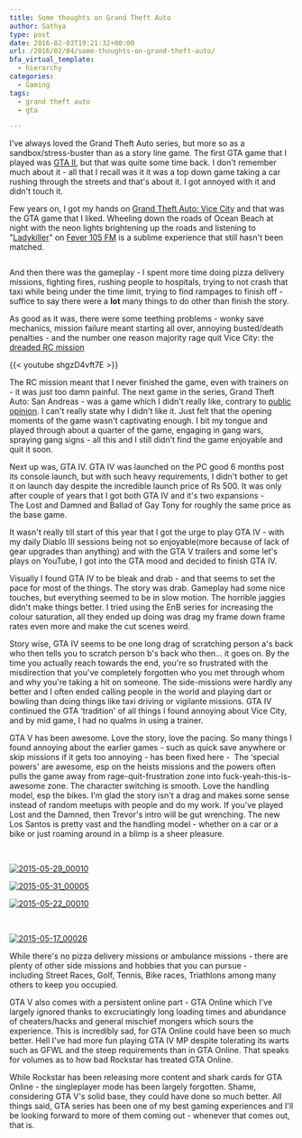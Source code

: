 ```yaml
---
title: Some thoughts on Grand Theft Auto
author: Sathya
type: post
date: 2016-02-03T19:21:32+00:00
url: /2016/02/04/some-thoughts-on-grand-theft-auto/
bfa_virtual_template:
  - hierarchy
categories:
  - Gaming
tags:
  - grand theft auto
  - gta

---
```

I've always loved the Grand Theft Auto series, but more so as a sandbox/stress-buster than as a story line game. The first GTA game that I played was <a href="https://en.wikipedia.org/wiki/Grand_Theft_Auto_2" target="_blank">GTA II</a>, but that was quite some time back. I don't remember much about it - all that I recall was it it was a top down game taking a car rushing through the streets and that's about it. I got annoyed with it and didn't touch it.

Few years on, I got my hands on <a href="https://en.wikipedia.org/wiki/Grand_Theft_Auto:_Vice_City" target="_blank">Grand Theft Auto: Vice City</a> and that was the GTA game that I liked. Wheeling down the roads of Ocean Beach at night with the neon lights brightening up the roads and listening to "<a href="https://gta.wikia.com/Oliver_Biscuit" target="_blank">Ladykiller</a>" on <a href="https://www.youtube.com/watch?v=nJ0zRUbiCtA" target="_blank">Fever 105 FM</a> is a sublime experience that still hasn't been matched.

<img class=" aligncenter" src="https://img.gtavicecity.fr/ville/vcville1.jpg" alt=""   />

And then there was the gameplay - I spent more time doing pizza delivery missions, fighting fires, rushing people to hospitals, trying to not crash that taxi while being under the time limit, trying to find rampages to finish off - suffice to say there were a **lot** many things to do other than finish the story.

As good as it was, there were some teething problems - wonky save mechanics, mission failure meant starting all over, annoying busted/death penalties - and the number one reason majority rage quit Vice City: the <a href="https://gta.wikia.com/Demolition_Man" target="_blank">dreaded RC mission</a>

{{< youtube shgzD4vft7E >}}

The RC mission meant that I never finished the game, even with trainers on - it was just too damn painful. The next game in the series, Grand Theft Auto: San Andreas - was a game which I didn't really like, contrary to <a href="https://www.metacritic.com/game/pc/grand-theft-auto-san-andreas" target="_blank">public opinion</a>. I can't really state why I didn't like it. Just felt that the opening moments of the game wasn't captivating enough. I bit my tongue and played through about a quarter of the game, engaging in gang wars, spraying gang signs - all this and I still didn't find the game enjoyable and quit it soon.

Next up was, GTA IV. GTA IV was launched on the PC good 6 months post its console launch, but with such heavy requirements, I didn't bother to get it on launch day despite the incredible launch price of Rs 500. It was only after couple of years that I got both GTA IV and it's two expansions - The Lost and Damned and Ballad of Gay Tony for roughly the same price as the base game.

It wasn't really till start of this year that I got the urge to play GTA IV - with my daily Diablo III sessions being not so enjoyable(more because of lack of gear upgrades than anything) and with the GTA V trailers and some let's plays on YouTube, I got into the GTA mood and decided to finish GTA IV.

Visually I found GTA IV to be bleak and drab - and that seems to set the pace for most of the things. The story was drab. Gameplay had some nice touches, but everything seemed to be in slow motion. The horrible jaggies didn't make things better. I tried using the EnB series for increasing the colour saturation, all they ended up doing was drag my frame down frame rates even more and make the cut scenes weird.

Story wise, GTA IV seems to be one long drag of scratching person a's back who then tells you to scratch person b's back who then&#8230; it goes on. By the time you actually reach towards the end, you're so frustrated with the misdirection that you've completely forgotten who you met through whom and why you're taking a hit on someone. The side-missions were hardly any better and I often ended calling people in the world and playing dart or bowling than doing things like taxi driving or vigilante missions. GTA IV continued the GTA &#8216;tradition' of all things I found annoying about Vice City, and by mid game, I had no qualms in using a trainer.

GTA V has been awesome. Love the story, love the pacing. So many things I found annoying about the earlier games - such as quick save anywhere or skip missions if it gets too annoying - has been fixed here -  The &#8216;special powers' are awesome, esp on the heists missions and the powers often pulls the game away from rage-quit-frustration zone into fuck-yeah-this-is-awesome zone. The character switching is smooth. Love the handling model, esp the bikes. I'm glad the story isn't a drag and makes some sense instead of random meetups with people and do my work. If you've played Lost and the Damned, then Trevor's intro will be gut wrenching. The new Los Santos is pretty vast and the handling model - whether on a car or a bike or just roaming around in a blimp is a sheer pleasure.

&nbsp;

<a href="https://images.sbhat.me/ss/2016/02/2015-05-29_00010.jpg" rel="attachment wp-att-1361"><img class="aligncenter wp-image-1361" src="https://images.sbhat.me/ss/2016/02/2015-05-29_00010.jpg" alt="2015-05-29_00010"   /></a>

<a href="https://images.sbhat.me/ss/2016/02/2015-05-31_00005.jpg" rel="attachment wp-att-1362"><img class="aligncenter wp-image-1362" src="https://images.sbhat.me/ss/2016/02/2015-05-31_00005.jpg" alt="2015-05-31_00005"   /></a>

<a href="https://images.sbhat.me/ss/2016/02/2015-05-22_00010.jpg" rel="attachment wp-att-1363"><img class="aligncenter wp-image-1363" src="https://images.sbhat.me/ss/2016/02/2015-05-22_00010.jpg" alt="2015-05-22_00010"   /></a>

&nbsp;

<a href="https://images.sbhat.me/ss/2016/02/2015-05-17_00026.jpg" rel="attachment wp-att-1364"><img class="aligncenter wp-image-1364" src="https://images.sbhat.me/ss/2016/02/2015-05-17_00026.jpg" alt="2015-05-17_00026"   /></a>

While there's no pizza delivery missions or ambulance missions - there are plenty of other side missions and hobbies that you can pursue - including Street Races, Golf, Tennis, Bike races, Triathlons among many others to keep you occupied.

GTA V also comes with a persistent online part - GTA Online which I've largely ignored thanks to excruciatingly long loading times and abundance of cheaters/hacks and general mischief mongers which sours the experience. This is incredibly sad, for GTA Online could have been so much better. Hell I've had more fun playing GTA IV MP despite tolerating its warts such as GFWL and the steep requirements than in GTA Online. That speaks for volumes as to how bad Rockstar has treated GTA Online.

While Rockstar has been releasing more content and shark cards for GTA Online - the singleplayer mode has been largely forgotten. Shame, considering GTA V's solid base, they could have done so much better. All things said, GTA series has been one of my best gaming experiences and I'll be looking forward to more of them coming out - whenever that comes out, that is.
